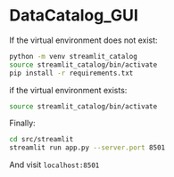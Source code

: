 # DataCatalog_GUI


If the virtual environment does not exist:
```sh
python -m venv streamlit_catalog
source streamlit_catalog/bin/activate
pip install -r requirements.txt
```

if the virtual environment exists:
```sh
source streamlit_catalog/bin/activate
```

Finally:
```sh
cd src/streamlit
streamlit run app.py --server.port 8501
```

And visit `localhost:8501`
